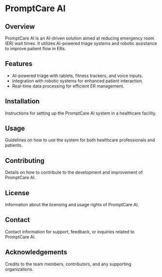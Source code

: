 # PromptCare AI

## Overview

PromptCare AI is an AI-driven solution aimed at reducing emergency room (ER) wait times. It utilizes AI-powered triage systems and robotic assistance to improve patient flow in ERs.

## Features

- AI-powered triage with tablets, fitness trackers, and voice inputs.
- Integration with robotic systems for enhanced patient interaction.
- Real-time data processing for efficient ER management.

## Installation

Instructions for setting up the PromptCare AI system in a healthcare facility.

## Usage

Guidelines on how to use the system for both healthcare professionals and patients.

## Contributing

Details on how to contribute to the development and improvement of PromptCare AI.

## License

Information about the licensing and usage rights of PromptCare AI.

## Contact

Contact information for support, feedback, or inquiries related to PromptCare AI.

## Acknowledgements

Credits to the team members, contributors, and any supporting organizations.
